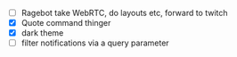 - [ ] Ragebot take WebRTC, do layouts etc, forward to twitch
- [x] Quote command thinger
- [x] dark theme
- [ ] filter notifications via a query parameter
